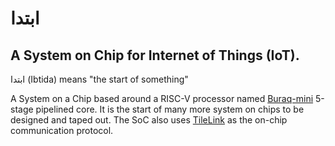 #  ابتدا 
##  A System on Chip for Internet of Things (IoT).
ابتدا (Ibtida) means "the start of something"

A System on a Chip based around a RISC-V processor named [Buraq-mini](https://github.com/merledu/Buraq-mini) 5-stage pipelined core. It is the start of many more system on chips to be designed and taped out. The SoC also uses [TileLink](https://github.com/merledu/TileLink) as the on-chip communication protocol.
